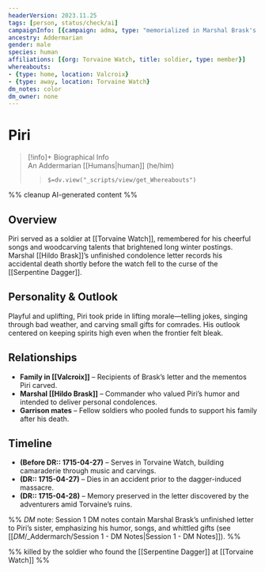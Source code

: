 ```yaml
---
headerVersion: 2023.11.25
tags: [person, status/check/ai]
campaignInfo: [{campaign: adma, type: "memorialized in Marshal Brask's letter recovered at Torvaine Watch", date: 1715-04-28}]
ancestry: Addermarian
gender: male
species: human
affiliations: [{org: Torvaine Watch, title: soldier, type: member}]
whereabouts: 
- {type: home, location: Valcroix}
- {type: away, location: Torvaine Watch}
dm_notes: color
dm_owner: none
---
```

# Piri
>[!info]+ Biographical Info  
> An Addermarian [[Humans|human]] (he/him)  
>> `$=dv.view("_scripts/view/get_Whereabouts")`

%% cleanup AI-generated content %%
## Overview
Piri served as a soldier at [[Torvaine Watch]], remembered for his cheerful songs and woodcarving talents that brightened long winter postings. Marshal [[Hildo Brask]]’s unfinished condolence letter records his accidental death shortly before the watch fell to the curse of the [[Serpentine Dagger]].

## Personality & Outlook
Playful and uplifting, Piri took pride in lifting morale—telling jokes, singing through bad weather, and carving small gifts for comrades. His outlook centered on keeping spirits high even when the frontier felt bleak.

## Relationships
- **Family in [[Valcroix]]** – Recipients of Brask’s letter and the mementos Piri carved.  
- **Marshal [[Hildo Brask]]** – Commander who valued Piri’s humor and intended to deliver personal condolences.  
- **Garrison mates** – Fellow soldiers who pooled funds to support his family after his death.

## Timeline
- **(Before DR:: 1715-04-27)** – Serves in Torvaine Watch, building camaraderie through music and carvings.  
- **(DR:: 1715-04-27)** – Dies in an accident prior to the dagger-induced massacre.  
- **(DR:: 1715-04-28)** – Memory preserved in the letter discovered by the adventurers amid Torvaine’s ruins.

%% _DM_ note: Session 1 DM notes contain Marshal Brask’s unfinished letter to Piri’s sister, emphasizing his humor, songs, and whittled gifts (see [[_DM_/_Addermarch/Session 1 - DM Notes|Session 1 - DM Notes]]). %%

%% killed by the soldier who found the [[Serpentine Dagger]] at [[Torvaine Watch]] %%
